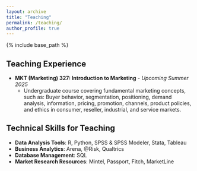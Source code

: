 ```yaml
---
layout: archive
title: "Teaching"
permalink: /teaching/
author_profile: true
---
```


{% include base_path %}


## Teaching Experience

* **MKT (Marketing) 327: Introduction to Marketing** - *Upcoming Summer 2025*
  * Undergraduate course covering fundamental marketing concepts, such as: Buyer behavior, segmentation, positioning, demand analysis, information, pricing, promotion, channels, product policies, and ethics in consumer, reseller, industrial, and service markets.


## Technical Skills for Teaching

* **Data Analysis Tools**: R, Python, SPSS & SPSS Modeler, Stata, Tableau
* **Business Analytics**: Arena, @Risk, Qualtrics
* **Database Management**: SQL
* **Market Research Resources**: Mintel, Passport, Fitch, MarketLine
